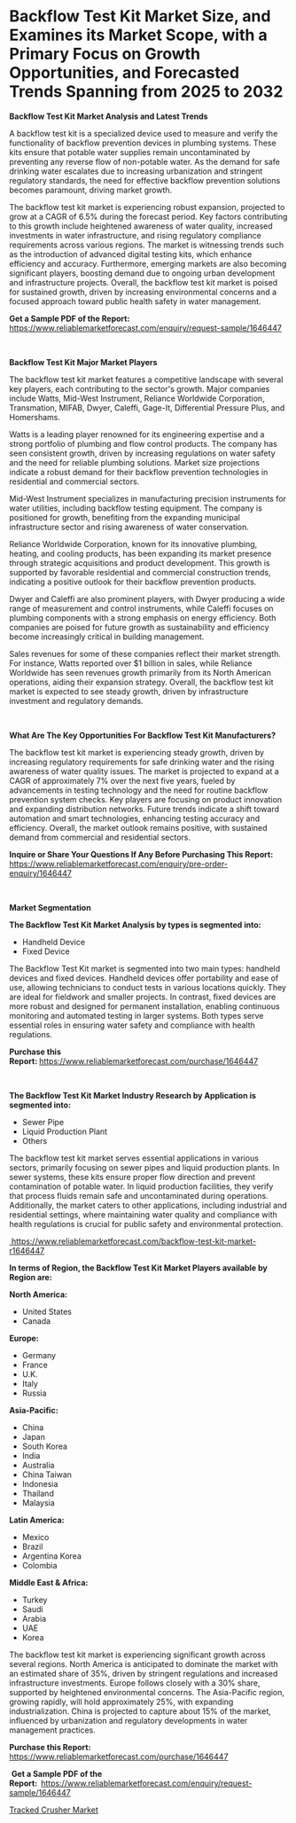 <p><h1>Backflow Test Kit Market Size, and Examines its Market Scope, with a Primary Focus on Growth Opportunities, and Forecasted Trends Spanning from 2025 to 2032</h1></p><p><strong>Backflow Test Kit Market Analysis and Latest Trends</strong></p>
<p><p>A backflow test kit is a specialized device used to measure and verify the functionality of backflow prevention devices in plumbing systems. These kits ensure that potable water supplies remain uncontaminated by preventing any reverse flow of non-potable water. As the demand for safe drinking water escalates due to increasing urbanization and stringent regulatory standards, the need for effective backflow prevention solutions becomes paramount, driving market growth.</p><p>The backflow test kit market is experiencing robust expansion, projected to grow at a CAGR of 6.5% during the forecast period. Key factors contributing to this growth include heightened awareness of water quality, increased investments in water infrastructure, and rising regulatory compliance requirements across various regions. The market is witnessing trends such as the introduction of advanced digital testing kits, which enhance efficiency and accuracy. Furthermore, emerging markets are also becoming significant players, boosting demand due to ongoing urban development and infrastructure projects. Overall, the backflow test kit market is poised for sustained growth, driven by increasing environmental concerns and a focused approach toward public health safety in water management.</p></p>
<p><strong>Get a Sample PDF of the Report:&nbsp;</strong> <a href="https://www.reliablemarketforecast.com/enquiry/request-sample/1646447?utm_campaign=2397&utm_medium=2&utm_source=Github&utm_content=ia&utm_term=11042025&utm_id=backflow-test-kit">https://www.reliablemarketforecast.com/enquiry/request-sample/1646447</a></p>
<p>&nbsp;</p>
<p><strong>Backflow Test Kit Major Market Players</strong></p>
<p><p>The backflow test kit market features a competitive landscape with several key players, each contributing to the sector's growth. Major companies include Watts, Mid-West Instrument, Reliance Worldwide Corporation, Transmation, MIFAB, Dwyer, Caleffi, Gage-It, Differential Pressure Plus, and Homershams. </p><p>Watts is a leading player renowned for its engineering expertise and a strong portfolio of plumbing and flow control products. The company has seen consistent growth, driven by increasing regulations on water safety and the need for reliable plumbing solutions. Market size projections indicate a robust demand for their backflow prevention technologies in residential and commercial sectors.</p><p>Mid-West Instrument specializes in manufacturing precision instruments for water utilities, including backflow testing equipment. The company is positioned for growth, benefiting from the expanding municipal infrastructure sector and rising awareness of water conservation.</p><p>Reliance Worldwide Corporation, known for its innovative plumbing, heating, and cooling products, has been expanding its market presence through strategic acquisitions and product development. This growth is supported by favorable residential and commercial construction trends, indicating a positive outlook for their backflow prevention products.</p><p>Dwyer and Caleffi are also prominent players, with Dwyer producing a wide range of measurement and control instruments, while Caleffi focuses on plumbing components with a strong emphasis on energy efficiency. Both companies are poised for future growth as sustainability and efficiency become increasingly critical in building management.</p><p>Sales revenues for some of these companies reflect their market strength. For instance, Watts reported over $1 billion in sales, while Reliance Worldwide has seen revenues growth primarily from its North American operations, aiding their expansion strategy. Overall, the backflow test kit market is expected to see steady growth, driven by infrastructure investment and regulatory demands.</p></p>
<p>&nbsp;</p>
<p><strong>What Are The Key Opportunities For Backflow Test Kit Manufacturers?</strong></p>
<p><p>The backflow test kit market is experiencing steady growth, driven by increasing regulatory requirements for safe drinking water and the rising awareness of water quality issues. The market is projected to expand at a CAGR of approximately 7% over the next five years, fueled by advancements in testing technology and the need for routine backflow prevention system checks. Key players are focusing on product innovation and expanding distribution networks. Future trends indicate a shift toward automation and smart technologies, enhancing testing accuracy and efficiency. Overall, the market outlook remains positive, with sustained demand from commercial and residential sectors.</p></p>
<p><strong>Inquire or Share Your Questions If Any Before Purchasing This Report:</strong> <a href="https://www.reliablemarketforecast.com/enquiry/pre-order-enquiry/1646447?utm_campaign=2397&utm_medium=2&utm_source=Github&utm_content=ia&utm_term=11042025&utm_id=backflow-test-kit">https://www.reliablemarketforecast.com/enquiry/pre-order-enquiry/1646447</a></p>
<p>&nbsp;</p>
<p><strong>Market Segmentation</strong></p>
<p><strong>The Backflow Test Kit Market Analysis by types is segmented into:</strong></p>
<p><ul><li>Handheld Device</li><li>Fixed Device</li></ul></p>
<p><p>The Backflow Test Kit market is segmented into two main types: handheld devices and fixed devices. Handheld devices offer portability and ease of use, allowing technicians to conduct tests in various locations quickly. They are ideal for fieldwork and smaller projects. In contrast, fixed devices are more robust and designed for permanent installation, enabling continuous monitoring and automated testing in larger systems. Both types serve essential roles in ensuring water safety and compliance with health regulations.</p></p>
<p><strong>Purchase this Report:&nbsp;</strong><a href="https://www.reliablemarketforecast.com/purchase/1646447?utm_campaign=2397&utm_medium=2&utm_source=Github&utm_content=ia&utm_term=11042025&utm_id=backflow-test-kit">https://www.reliablemarketforecast.com/purchase/1646447</a></p>
<p>&nbsp;</p>
<p><strong>The Backflow Test Kit Market Industry Research by Application is segmented into:</strong></p>
<p><ul><li>Sewer Pipe</li><li>Liquid Production Plant</li><li>Others</li></ul></p>
<p><p>The backflow test kit market serves essential applications in various sectors, primarily focusing on sewer pipes and liquid production plants. In sewer systems, these kits ensure proper flow direction and prevent contamination of potable water. In liquid production facilities, they verify that process fluids remain safe and uncontaminated during operations. Additionally, the market caters to other applications, including industrial and residential settings, where maintaining water quality and compliance with health regulations is crucial for public safety and environmental protection.</p></p>
<p><a href="https://www.reliablemarketforecast.com/backflow-test-kit-market-r1646447?utm_campaign=2397&utm_medium=2&utm_source=Github&utm_content=ia&utm_term=11042025&utm_id=backflow-test-kit">&nbsp;https://www.reliablemarketforecast.com/backflow-test-kit-market-r1646447</a></p>
<p><strong>In terms of Region, the Backflow Test Kit Market Players available by Region are:</strong></p>
<p>
    <p> <strong> North America: </strong>
        <ul>
            <li>United States</li>
            <li>Canada</li>
        </ul>
        </p> 
    <p> <strong> Europe: </strong>
        <ul>
            <li>Germany</li>
            <li>France</li>
            <li>U.K.</li>
            <li>Italy</li>
            <li>Russia</li>
        </ul>
        </p> 
    <p> <strong> Asia-Pacific: </strong>
        <ul>
            <li>China</li>
            <li>Japan</li>
            <li>South Korea</li>
            <li>India</li>
            <li>Australia</li>
            <li>China Taiwan</li>
            <li>Indonesia</li>
            <li>Thailand</li>
            <li>Malaysia</li>
        </ul>
        </p> 
    <p> <strong> Latin America: </strong>
        <ul>
            <li>Mexico</li>
            <li>Brazil</li>
            <li>Argentina Korea</li>
            <li>Colombia</li>
        </ul>
        </p> 
    <p> <strong> Middle East & Africa: </strong>
        <ul>
            <li>Turkey</li>
            <li>Saudi</li>
            <li>Arabia</li>
            <li>UAE</li>
            <li>Korea</li>
        </ul>
    </p>
    </p>
<p><p>The backflow test kit market is experiencing significant growth across several regions. North America is anticipated to dominate the market with an estimated share of 35%, driven by stringent regulations and increased infrastructure investments. Europe follows closely with a 30% share, supported by heightened environmental concerns. The Asia-Pacific region, growing rapidly, will hold approximately 25%, with expanding industrialization. China is projected to capture about 15% of the market, influenced by urbanization and regulatory developments in water management practices.</p></p>
<p><strong>Purchase this Report: </strong><a href="https://www.reliablemarketforecast.com/purchase/1646447?utm_campaign=2397&utm_medium=2&utm_source=Github&utm_content=ia&utm_term=11042025&utm_id=backflow-test-kit">https://www.reliablemarketforecast.com/purchase/1646447</a></p>
<p>&nbsp;<strong>Get a Sample PDF of the Report:&nbsp;&nbsp;</strong><a href="https://www.reliablemarketforecast.com/enquiry/request-sample/1646447?utm_campaign=2397&utm_medium=2&utm_source=Github&utm_content=ia&utm_term=11042025&utm_id=backflow-test-kit">https://www.reliablemarketforecast.com/enquiry/request-sample/1646447</a></p>
<p><strong></strong></p>
<p><p><a href="https://github.com/kolffmaris58/Market-Research-Report-List-1/blob/main/tracked-crusher-market.md?utm_campaign=2397&utm_medium=2&utm_source=Github&utm_content=ia&utm_term=11042025&utm_id=backflow-test-kit">Tracked Crusher Market</a></p></p>
